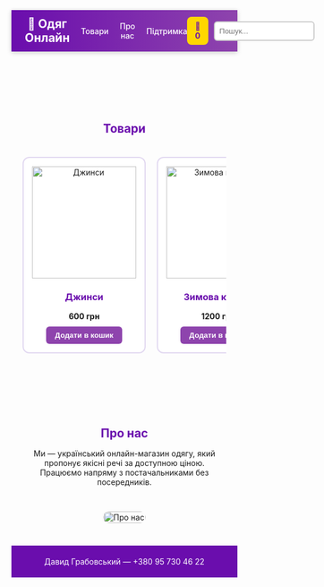 <!DOCTYPE html>
<html lang="uk">
<head>
  <meta charset="UTF-8" />
  <title>Одяг Онлайн</title>
  <style>
    * {
      scroll-behavior: smooth;
      box-sizing: border-box;
    }

    body {
      margin: 0;
      font-family: 'Segoe UI', sans-serif;
      background-color: #f5f2fa;
      color: #333;
      display: flex;
      flex-direction: column;
      min-height: 100vh;
    }

    header {
      position: sticky;
      top: 0;
      background: linear-gradient(90deg, #6a0dad, #8e44ad);
      color: white;
      display: flex;
      justify-content: space-between;
      align-items: center;
      padding: 12px 24px;
      z-index: 1000;
      box-shadow: 0 2px 8px rgba(0,0,0,0.2);
    }

    .header-left {
      display: flex;
      align-items: center;
      gap: 20px;
    }

    .logo {
      font-size: 1.5em;
      font-weight: bold;
    }

    .nav-link {
      color: white;
      text-decoration: none;
      font-weight: 500;
      transition: 0.3s;
      cursor: pointer;
      position: relative;
    }

    .nav-link::after {
      content: "";
      position: absolute;
      bottom: -4px;
      left: 0;
      width: 0%;
      height: 2px;
      background-color: #ffd700;
      transition: width 0.3s;
    }

    .nav-link:hover::after {
      width: 100%;
    }

    .header-right {
      display: flex;
      align-items: center;
      gap: 10px;
    }

    .cart {
      background-color: #ffd700;
      color: #6a0dad;
      padding: 8px 14px;
      border-radius: 8px;
      font-weight: bold;
      cursor: pointer;
      position: relative;
      user-select: none;
    }

    #searchInput {
      padding: 8px;
      border: 2px solid #ccc;
      border-radius: 6px;
      width: 180px;
    }

    section {
      padding: 40px 20px;
    }

    /* Прокрутка товарів */
    #productScroll {
      display: flex;
      overflow-x: auto;
      gap: 20px;
      scroll-behavior: smooth;
      padding: 20px 0;
      scrollbar-width: thin;
      scrollbar-color: #8e44ad #f5f2fa;
    }

    /* Кастомні стилі для скролу (Chrome/Edge) */
    #productScroll::-webkit-scrollbar {
      height: 8px;
    }
    #productScroll::-webkit-scrollbar-track {
      background: #f5f2fa;
    }
    #productScroll::-webkit-scrollbar-thumb {
      background-color: #8e44ad;
      border-radius: 4px;
    }

    .product {
      flex: 0 0 auto;
      width: 220px;
      background-color: #fff;
      border: 2px solid #e1d7f0;
      border-radius: 12px;
      padding: 15px;
      text-align: center;
      transition: transform 0.3s ease, box-shadow 0.3s ease;
      user-select: none;
    }

    .product:hover {
      transform: scale(1.03);
      box-shadow: 0 6px 16px rgba(106,13,173,0.2);
    }

    .product img {
      width: 100%;
      height: 200px;
      object-fit: contain;
    }

    .product h3 {
      color: #6a0dad;
    }

    .product p {
      margin: 10px 0;
      font-weight: bold;
    }

    .product button {
      background-color: #8e44ad;
      color: white;
      padding: 8px 16px;
      border: none;
      border-radius: 6px;
      cursor: pointer;
      font-weight: bold;
      transition: background-color 0.3s, transform 0.2s;
    }

    .product button:hover {
      background-color: #732d91;
      transform: scale(1.05);
    }

    footer {
      background-color: #6a0dad;
      color: #fff;
      text-align: center;
      padding: 20px;
      margin-top: auto;
    }

    /* Модальне вікно */
    .modal {
      display: none;
      position: fixed;
      z-index: 2000;
      left: 0;
      top: 0;
      width: 100%;
      height: 100%;
      background-color: rgba(0,0,0,0.6);
    }

    .modal-content {
      background-color: #fff;
      margin: 10% auto;
      padding: 30px;
      border-radius: 10px;
      width: 90%;
      max-width: 500px;
      position: relative;
      box-shadow: 0 4px 12px rgba(0,0,0,0.3);
      max-height: 80vh;
      overflow-y: auto;
    }

    .close {
      position: absolute;
      top: 10px;
      right: 20px;
      color: #6a0dad;
      font-size: 28px;
      font-weight: bold;
      cursor: pointer;
    }

    .close:hover {
      color: #c0392b;
    }

    #supportForm input,
    #supportForm textarea {
      width: 100%;
      padding: 12px;
      margin-top: 10px;
      border: 2px solid #ccc;
      border-radius: 6px;
      font-size: 16px;
    }

    #supportForm button {
      margin-top: 12px;
      padding: 10px 20px;
      background-color: #8e44ad;
      border: none;
      color: white;
      font-weight: bold;
      border-radius: 6px;
      cursor: pointer;
    }

    #supportForm button:hover {
      background-color: #6a0dad;
    }

    #supportMessage {
      color: green;
      font-weight: bold;
      margin-top: 10px;
      text-align: center;
    }

    /* Центрування Про нас */
    .about-container {
      display: flex;
      justify-content: center;
      align-items: center;
      gap: 30px;
      flex-wrap: wrap;
      text-align: center;
    }

    .about-container > div {
      flex: 1 1 300px;
    }

    .about-container img {
      max-width: 400px;
      width: 100%;
      border-radius: 12px;
    }

    .about-container h2 {
      color: #6a0dad;
      margin-bottom: 15px;
    }

    /* Корзина */
    #cartModal .modal-content {
      max-width: 600px;
    }

    #cartItems {
      margin-top: 20px;
      max-height: 300px;
      overflow-y: auto;
      border-top: 1px solid #ccc;
      padding-top: 15px;
    }

    #cartItems div {
      display: flex;
      justify-content: space-between;
      padding: 8px 0;
      border-bottom: 1px solid #eee;
      align-items: center;
    }

    #cartItems div:last-child {
      border-bottom: none;
    }

    #cartItems span {
      font-weight: 500;
    }

    .qty-controls button {
      background-color: #8e44ad;
      border: none;
      color: white;
      padding: 2px 8px;
      margin: 0 4px;
      border-radius: 4px;
      cursor: pointer;
      font-weight: bold;
      font-size: 14px;
    }

    #orderTotal {
      margin-top: 20px;
      font-weight: bold;
      font-size: 1.2em;
      text-align: right;
      color: #6a0dad;
    }

    #orderBtn {
      margin-top: 25px;
      background-color: #8e44ad;
      border: none;
      color: white;
      padding: 12px 25px;
      border-radius: 8px;
      font-weight: bold;
      font-size: 1.1em;
      cursor: pointer;
      width: 100%;
      transition: background-color 0.3s;
    }

    #orderBtn:hover {
      background-color: #6a0dad;
    }

    .empty-cart {
      text-align: center;
      margin-top: 30px;
      color: #999;
      font-style: italic;
    }
  </style>
</head>
<body>

<header>
  <div class="header-left">
    <div class="logo">👕 Одяг Онлайн</div>
    <a href="#products" class="nav-link">Товари</a>
    <a href="#about" class="nav-link">Про нас</a>
    <a class="nav-link" onclick="openModal('supportModal')">Підтримка</a>
  </div>

  <div class="header-right">
    <div class="cart" onclick="openModal('cartModal')" aria-label="Переглянути корзину" title="Переглянути корзину">
      🛒 <span id="cartCount">0</span>
    </div>
    <input type="text" id="searchInput" placeholder="Пошук..." />
  </div>
</header>

<section id="products">
  <h2 style="text-align: center; color: #6a0dad;">Товари</h2>

  <div id="productScroll" tabindex="0" aria-label="Список товарів">
    <div class="product" data-name="Джинси" data-price="600">
      <img src="jina-removebg-preview.png" alt="Джинси" />
      <h3>Джинси</h3>
      <p>600 грн</p>
      <button onclick="addToCart(this)">Додати в кошик</button>
    </div>
    <div class="product" data-name="Зимова куртка" data-price="1200">
      <img src="cop-removebg-preview.png" alt="Зимова куртка" />
      <h3>Зимова куртка</h3>
      <p>1200 грн</p>
      <button onclick="addToCart(this)">Додати в кошик</button>
    </div>
    <div class="product" data-name="Футболка" data-price="200">
      <img src="dop-removebg-preview.png" alt="Футболка" />
      <h3>Футболка</h3>
      <p>200 грн</p>
      <button onclick="addToCart(this)">Додати в кошик</button>
    </div>
    <div class="product" data-name="Кросівки" data-price="900">
      <img src="shoes.png" alt="Кросівки" />
      <h3>Кросівки</h3>
      <p>900 грн</p>
      <button onclick="addToCart(this)">Додати в кошик</button>
    </div>
    <div class="product" data-name="Світшот" data-price="750">
      <img src="sweatshirt.png" alt="Світшот" />
      <h3>Світшот</h3>
      <p>750 грн</p>
      <button onclick="addToCart(this)">Додати в кошик</button>
    </div>
    <div class="product" data-name="Кепка" data-price="150">
      <img src="cap.png" alt="Кепка" />
      <h3>Кепка</h3>
      <p>150 грн</p>
      <button onclick="addToCart(this)">Додати в кошик</button>
    </div>
    <div class="product" data-name="Рюкзак" data-price="1100">
      <img src="backpack.png" alt="Рюкзак" />
      <h3>Рюкзак</h3>
      <p>1100 грн</p>
      <button onclick="addToCart(this)">Додати в кошик</button>
    </div>
    <div class="product" data-name="Шарф" data-price="350">
      <img src="scarf.png" alt="Шарф" />
      <h3>Шарф</h3>
      <p>350 грн</p>
      <button onclick="addToCart(this)">Додати в кошик</button>
    </div>
    <div class="product" data-name="Рукавички" data-price="250">
      <img src="gloves.png" alt="Рукавички" />
      <h3>Рукавички</h3>
      <p>250 грн</p>
      <button onclick="addToCart(this)">Додати в кошик</button>
    </div>
    <div class="product" data-name="Пальто" data-price="2500">
      <img src="coat.png" alt="Пальто" />
      <h3>Пальто</h3>
      <p>2500 грн</p>
      <button onclick="addToCart(this)">Додати в кошик</button>
    </div>
    <div class="product" data-name="Піжама" data-price="400">
      <img src="pajamas.png" alt="Піжама" />
      <h3>Піжама</h3>
      <p>400 грн</p>
      <button onclick="addToCart(this)">Додати в кошик</button>
    </div>
    <div class="product" data-name="Сукня" data-price="1300">
      <img src="dress.png" alt="Сукня" />
      <h3>Сукня</h3>
      <p>1300 грн</p>
      <button onclick="addToCart(this)">Додати в кошик</button>
    </div>
  </div>
</section>

<section id="about">
  <div class="about-container">
    <div>
      <h2>Про нас</h2>
      <p>
        Ми — український онлайн-магазин одягу, який пропонує якісні речі за
        доступною ціною. Працюємо напряму з постачальниками без посередників.
      </p>
    </div>
    <div>
      <img src="disco.webp" alt="Про нас" onerror="this.src='https://via.placeholder.com/400x300?text=disco.webp+не+знайдено'" />
    </div>
  </div>
</section>

<div id="supportModal" class="modal" role="dialog" aria-modal="true" aria-labelledby="supportTitle">
  <div class="modal-content">
    <button class="close" aria-label="Закрити" onclick="closeModal('supportModal')">&times;</button>
    <h2 id="supportTitle">Підтримка</h2>
    <form id="supportForm" onsubmit="submitSupport(event)">
      <input type="text" placeholder="Ваше ім’я" required />
      <input type="email" placeholder="Ваш email" required />
      <textarea rows="4" placeholder="Ваше повідомлення" required></textarea>
      <button type="submit">Надіслати</button>
      <div id="supportMessage"></div>
    </form>
  </div>
</div>

<!-- Модальне вікно корзини -->
<div id="cartModal" class="modal" role="dialog" aria-modal="true" aria-labelledby="cartTitle">
  <div class="modal-content">
    <button class="close" aria-label="Закрити" onclick="closeModal('cartModal')">&times;</button>
    <h2 id="cartTitle">Ваша корзина</h2>
    <div id="cartItems" aria-live="polite" aria-atomic="true">
      <p class="empty-cart">Корзина порожня</p>
    </div>
    <div id="orderTotal"></div>
    <button id="orderBtn" onclick="placeOrder()" style="display:none;">Замовити</button>
  </div>
</div>

<footer>Давид Грабовський — +380 95 730 46 22</footer>

<script>
  const cart = {};

  function addToCart(button) {
    const productDiv = button.closest(".product");
    const name = productDiv.getAttribute("data-name");
    const price = parseInt(productDiv.getAttribute("data-price"), 10);

    if (cart[name]) {
      cart[name].qty++;
    } else {
      cart[name] = { price, qty: 1 };
    }
    updateCartCount();
  }

  function updateCartCount() {
    const count = Object.values(cart).reduce((acc, item) => acc + item.qty, 0);
    document.getElementById("cartCount").innerText = count;
  }

  function openModal(modalId) {
    document.getElementById(modalId).style.display = "block";
    if (modalId === "cartModal") {
      renderCart();
    }
    if(modalId === "supportModal"){
      document.getElementById("supportMessage").innerText = "";
      document.getElementById("supportForm").reset();
    }
  }

  function closeModal(modalId) {
    document.getElementById(modalId).style.display = "none";
  }

  window.onclick = function (event) {
    const modals = ["supportModal", "cartModal"];
    modals.forEach(id => {
      const modal = document.getElementById(id);
      if (event.target === modal) {
        closeModal(id);
      }
    });
  };

  function renderCart() {
    const cartItemsDiv = document.getElementById("cartItems");
    cartItemsDiv.innerHTML = "";

    const keys = Object.keys(cart);
    if (keys.length === 0) {
      cartItemsDiv.innerHTML = `<p class="empty-cart">Корзина порожня</p>`;
      document.getElementById("orderTotal").innerText = "";
      document.getElementById("orderBtn").style.display = "none";
      return;
    }

    keys.forEach(name => {
      const item = cart[name];
      const itemDiv = document.createElement("div");
      itemDiv.setAttribute("role", "group");
      itemDiv.setAttribute("aria-label", `${name}, ціна ${item.price} гривень, кількість ${item.qty}`);

      itemDiv.innerHTML = `
        <span>${name}</span>
        <span>${item.price} грн</span>
        <div class="qty-controls" aria-label="Кількість ${name}">
          <button aria-label="Зменшити кількість" onclick="changeQty('${name}', -1)">−</button>
          <span>${item.qty}</span>
          <button aria-label="Збільшити кількість" onclick="changeQty('${name}', 1)">+</button>
        </div>
        <span>${item.price * item.qty} грн</span>
      `;
      cartItemsDiv.appendChild(itemDiv);
    });

    const total = keys.reduce((acc, name) => acc + cart[name].price * cart[name].qty, 0);
    document.getElementById("orderTotal").innerText = `Всього: ${total} грн`;
    document.getElementById("orderBtn").style.display = "block";
  }

  function changeQty(name, delta) {
    if (!cart[name]) return;
    cart[name].qty += delta;
    if (cart[name].qty <= 0) {
      delete cart[name];
    }
    updateCartCount();
    renderCart();
  }

  function placeOrder() {
    if (Object.keys(cart).length === 0) {
      alert("Корзина порожня!");
      return;
    }
    alert("Дякуємо за ваше замовлення! Ми з вами зв'яжемося найближчим часом.");
    // Очистити корзину після замовлення
    for (const key in cart) {
      delete cart[key];
    }
    updateCartCount();
    closeModal("cartModal");
  }

  // Пошук товарів
  const searchInput = document.getElementById("searchInput");
  const products = document.querySelectorAll(".product");

  searchInput.addEventListener("input", () => {
    const value = searchInput.value.toLowerCase();
    products.forEach((product) => {
      const name = product.getAttribute("data-name").toLowerCase();
      product.style.display = name.includes(value) ? "block" : "none";
    });
  });

  // Підтримка
  function submitSupport(event) {
    event.preventDefault();
    document.getElementById("supportMessage").innerText = "Дякуємо за підтримку!";
    event.target.reset();
  }
</script>

</body>
</html>

